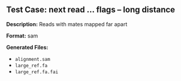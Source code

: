## Test Case: next read … flags – long distance

**Description:** Reads with mates mapped far apart

**Format:** sam

**Generated Files:**
- `alignment.sam`
- `large_ref.fa`
- `large_ref.fa.fai`
